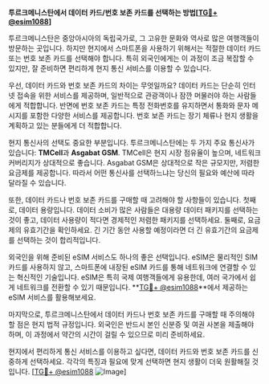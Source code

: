 **투르크메니스탄에서 데이터 카드/번호 보존 카드를 선택하는 방법[[TG💪+ @esim1088](https://t.me/s/esim1088)]**

투르크메니스탄은 중앙아시아의 독립국가로, 그 고유한 문화와 역사로 많은 여행객들이 방문하는 곳입니다. 하지만 현지에서 스마트폰을 사용하기 위해서는 적절한 데이터 카드 또는 번호 보존 카드를 선택해야 합니다. 특히 외국인에게는 이 과정이 조금 복잡할 수 있지만, 잘 준비하면 편리하게 현지 통신 서비스를 이용할 수 있습니다.

우선, 데이터 카드와 번호 보존 카드의 차이는 무엇일까요? 데이터 카드는 단순히 인터넷 접속을 위한 서비스를 제공하며, 일반적으로 관광객이나 잠깐 머물러야 하는 사람들에게 적합합니다. 반면에 번호 보존 카드는 특정 전화번호를 유지하면서 통화와 문자 메시지를 포함한 다양한 서비스를 제공합니다. 번호 보존 카드는 장기 체류나 현지 생활을 계획하고 있는 분들에게 더 적합합니다.

현지 통신사의 선택도 중요한 부분입니다. 투르크메니스탄에는 두 가지 주요 통신사가 있습니다: **TMCell**과 **Asgabat GSM**. TMCell은 현지 시장 점유율이 높으며, 네트워크 커버리지가 상대적으로 좋습니다. Asgabat GSM은 상대적으로 작은 규모지만, 저렴한 요금제를 제공합니다. 따라서 어떤 통신사를 선택하느냐는 당신의 필요와 예산에 따라 달라질 수 있습니다.

또한, 데이터 카드나 번호 보존 카드를 구매할 때 고려해야 할 사항들이 있습니다. 첫째로, 데이터 용량입니다. 데이터 소비가 많은 사람들은 대용량 데이터 패키지를 선택하는 것이 좋고, 데이터 사용량이 적다면 경제적인 저렴한 패키지를 선택하세요. 둘째로, 요금제의 유효기간을 확인하세요. 긴 기간 동안 사용할 예정이라면 더 긴 유효기간의 요금제를 선택하는 것이 합리적입니다.

외국인을 위해 준비된 eSIM 서비스도 하나의 좋은 선택입니다. eSIM은 물리적인 SIM 카드를 사용하지 않고, 스마트폰에 내장된 eSIM 카드를 통해 네트워크에 연결할 수 있는 혁신적인 기술입니다. eSIM은 특히 국제 여행객들에게 유용한데, 여러 국가에서 쉽게 네트워크를 전환할 수 있기 때문입니다. **[TG💪+ @esim1088](https://t.me/s/esim1088)**에서 제공하는 eSIM 서비스를 활용해보세요.

마지막으로, 투르크메니스탄에서 데이터 카드나 번호 보존 카드를 구매할 때 주의해야 할 점은 현지 법적 규정입니다. 외국인은 반드시 본인 신분증 및 여권 사본을 제출해야 하며, 이 과정에서 약간의 시간이 걸릴 수 있으므로 미리 준비하세요.

현지에서 편리하게 통신 서비스를 이용하고 싶다면, 데이터 카드와 번호 보존 카드를 신중하게 선택하세요. 각각의 특징과 필요에 맞게 선택하면 현지 생활이 더욱 원활해질 것입니다. [[TG💪+ @esim1088](https://t.me/s/esim1088) ![Image](https://i.postimg.cc/Y0z9fWf4/image.png)]